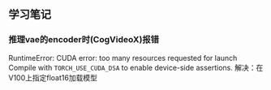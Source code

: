 ## 学习笔记

### 推理vae的encoder时(CogVideoX)报错	
RuntimeError: CUDA error: too many resources requested for launch
Compile with `TORCH_USE_CUDA_DSA` to enable device-side assertions.
解决：在V100上指定float16加载模型
<!--stackedit_data:
eyJoaXN0b3J5IjpbMTMwNTQyNDA2NF19
-->